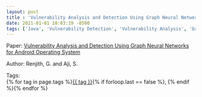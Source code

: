 ```yaml
---
layout: post
title : 'Vulnerability Analysis and Detection Using Graph Neural Networks for Android Operating System'
date: 2021-01-01 10:03:19 -0500
tags: ['Java', 'Vulnerability Detection', 'Vulnerability Analysis', 'Graph Neural Network', 'Abstract Syntax Tree (AST)', 'Control Flow Graph (CFG)', 'Code Property Graph (CPG)', 'Program Dependence Graph (PDG)']
---
```

Paper: [Vulnerability Analysis and Detection Using Graph Neural Networks for Android Operating System](https://link.springer.com/chapter/10.1007/978-3-030-92571-0_4#Sec3)

Author: Renjith, G.
and Aji, S.




 Tags:  
        <span>{% for tag in page.tags %}<a href="/tags/#{{ tag | slugify }}">{{ tag }}</a>{% if forloop.last == false %}, {% endif %}{% endfor %}</span>
